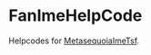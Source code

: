 # FanImeHelpCode

Helpcodes for [MetasequoiaImeTsf](https://github.com/fanlumaster/MetasequoiaImeTsf).
